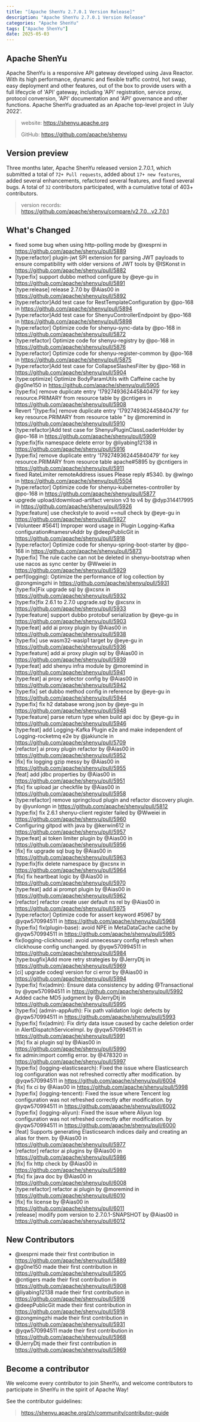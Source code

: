 ```yaml
---
title: "[Apache ShenYu 2.7.0.1 Version Release]"
description: "Apache ShenYu 2.7.0.1 Version Release"
categories: "Apache ShenYu"
tags: ["Apache ShenYu"]
date: 2025-05-03
---
```


## Apache ShenYu

Apache ShenYu is a responsive API gateway developed using Java Reactor. With its high performance, dynamic and flexible traffic control, hot swap, easy deployment and other features, out of the box to provide users with a full lifecycle of 'API' gateway, including 'API' registration, service proxy, protocol conversion, 'API' documentation and 'API' governance and other functions. Apache ShenYu graduated as an Apache top-level project in 'July 2022'.

> website: https://shenyu.apache.org
> 
> GitHub: https://github.com/apache/shenyu

## Version preview

Three months later, Apache ShenYu released version 2.7.0.1, which submitted a total of `72+ Pull requests`, added about `17+ new features`, added several enhancements, refactored several features, and fixed several bugs. A total of `32` contributors participated, with a cumulative total of 403+ contributors.

> version records: https://github.com/apache/shenyu/compare/v2.7.0...v2.7.0.1
> 

## What's Changed
* fixed some bug when using http-polling mode by @xesprni in https://github.com/apache/shenyu/pull/5889
* [type:refactor] plugin-jwt SPI extension for parsing JWT payloads to ensure compatibility with older versions of JWT tools by @ISKonst in https://github.com/apache/shenyu/pull/5882
* [type:fix] support dubbo method configure by @eye-gu in https://github.com/apache/shenyu/pull/5891
* [type:release] release 2.7.0 by @Aias00 in https://github.com/apache/shenyu/pull/5892
* [type:refactor]Add test case for RestTemplateConfiguration by @po-168 in https://github.com/apache/shenyu/pull/5894
* [type:refactor]Add test case for ShenyuControllerEndpoint by @po-168 in https://github.com/apache/shenyu/pull/5898
* [type:refactor] Optimize code for shenyu-sync-data by @po-168 in https://github.com/apache/shenyu/pull/5872
* [type:refactor] Optimize code for shenyu-registry by @po-168 in https://github.com/apache/shenyu/pull/5876
* [type:refactor] Optimize code for shenyu-register-common by @po-168 in https://github.com/apache/shenyu/pull/5875
* [type:refactor]Add test case for CollapseSlashesFilter by @po-168 in https://github.com/apache/shenyu/pull/5904
* [type:optimize] Optimize BodyParamUtils with Caffeine cache by @g0ne150 in https://github.com/apache/shenyu/pull/5905
* [type:fix] remove duplicate entry '1792749362445840479' for key resource.PRIMARY from resource table  by @cntigers in https://github.com/apache/shenyu/pull/5908
* Revert "[type:fix] remove duplicate entry '1792749362445840479' for key resource.PRIMARY from resource table " by @moremind in https://github.com/apache/shenyu/pull/5910
* [type:refactor]Add test case for ShenyuPluginClassLoaderHolder by @po-168 in https://github.com/apache/shenyu/pull/5909
* [type:fix]fix namespace delete error by @liyabing12138 in https://github.com/apache/shenyu/pull/5916
* [type:fix] remove duplicate entry '1792749362445840479' for key resource.PRIMARY from resource table apache#5895 by @cntigers in https://github.com/apache/shenyu/pull/5911
* fixed RateLimiter remoteAddress issues Please reply #5340. by @wlngo in https://github.com/apache/shenyu/pull/5504
* [type:refactor] Optimize code for shenyu-kubernetes-controller by @po-168 in https://github.com/apache/shenyu/pull/5877
* upgrede upload/dowmload-artifact version v3 to v4 by @dyp314417995 in https://github.com/apache/shenyu/pull/5926
* [type:feature] use checkstyle to avoid ==null check by @eye-gu in https://github.com/apache/shenyu/pull/5927
* [Volunteer #5641] Improper word usage in Plugin Logging-Kafka configuration#namesrvAddr   by @deepPublicGit in https://github.com/apache/shenyu/pull/5918
* [type:refactor] Optimize code for shenyu-spring-boot-starter by @po-168 in https://github.com/apache/shenyu/pull/5873
* [type:fix] The rule cache can not be deleted in shenyu-bootstrap when use nacos as sync center by @Wweiei in https://github.com/apache/shenyu/pull/5929
* perf(logging): Optimize the performance of log collection by @zongmingzhi in https://github.com/apache/shenyu/pull/5931
* [type:fix]Fix upgrade sql by @xcsnx in https://github.com/apache/shenyu/pull/5932
* [type:fix]fix 2.6.1 to 2.7.0 upgrade.sql by @xcsnx in https://github.com/apache/shenyu/pull/5933
* [type:feature] support dubbo protobuf serialization by @eye-gu in https://github.com/apache/shenyu/pull/5903
* [type:feat] add ai proxy plugin by @Aias00 in https://github.com/apache/shenyu/pull/5938
* [type:fix] use wasm32-wasip1 target by @eye-gu in https://github.com/apache/shenyu/pull/5936
* [type:feature] add ai proxy plugin sql by @Aias00 in https://github.com/apache/shenyu/pull/5939
* [type:feat] add shenyu infra module by @moremind in https://github.com/apache/shenyu/pull/5941
* [type:feat] ai proxy selector config by @Aias00 in https://github.com/apache/shenyu/pull/5942
* [type:fix] set dubbo method config in reference by @eye-gu in https://github.com/apache/shenyu/pull/5944
* [type:fix] fix h2 database wrong json by @eye-gu in https://github.com/apache/shenyu/pull/5948
* [type:feature] parse return type when build api doc by @eye-gu in https://github.com/apache/shenyu/pull/5946
* [type:feat] add Logging-Kafka Plugin e2e and make independent of Logging-rocketmq e2e by @jakiuncle in https://github.com/apache/shenyu/pull/5709
* [refactor] ai proxy plugin refactor by @Aias00 in https://github.com/apache/shenyu/pull/5952
* [fix] fix logging gzip messy by @Aias00 in https://github.com/apache/shenyu/pull/5955
* [feat] add jdbc properties by @Aias00 in https://github.com/apache/shenyu/pull/5951
* [fix] fix upload jar checkfile by @Aias00 in https://github.com/apache/shenyu/pull/5958
* [type:refactor] remove springcloud plugin and refactor discovery plugin. by @yunlongn in https://github.com/apache/shenyu/pull/5812
* [type:fix] fix 2.6.1 shenyu-client register failed by @Wweiei in https://github.com/apache/shenyu/pull/5960
* Configuring gitpod with java by @kerwin612 in https://github.com/apache/shenyu/pull/5957
* [type:feat] ai token limiter plugin by @Aias00 in https://github.com/apache/shenyu/pull/5956
* [fix] fix upgrade sql bug by @Aias00 in https://github.com/apache/shenyu/pull/5963
* [type:fix]fix delete namespace  by @xcsnx in https://github.com/apache/shenyu/pull/5964
* [fix] fix heartbeat logic by @Aias00 in https://github.com/apache/shenyu/pull/5970
* [type:feat] add ai prompt plugin by @Aias00 in https://github.com/apache/shenyu/pull/5962
* [refactor] refactor create user default ns rel by @Aias00 in https://github.com/apache/shenyu/pull/5975
* [type:refactor] Optimize code for assert keyword #5967 by @yqw570994511 in https://github.com/apache/shenyu/pull/5968
* [type:fix] fix(plugin-base): avoid NPE in MetaDataCache cache by @yqw570994511 in https://github.com/apache/shenyu/pull/5985
* fix(logging-clickhouse): avoid unnecessary config refresh when clickhouse config unchanged. by @yqw570994511 in https://github.com/apache/shenyu/pull/5984
* [type:bugfix]Add more retry strategies by @JerryDtj in https://github.com/apache/shenyu/pull/5969
* [ci] upgrade codeql version for ci error by @Aias00 in https://github.com/apache/shenyu/pull/5994
* [type:fix] fix(admin): Ensure data consistency by adding @Transactional by @yqw570994511 in https://github.com/apache/shenyu/pull/5992
* Added cache MD5 judgment by @JerryDtj in https://github.com/apache/shenyu/pull/5995
* [type:fix] (admin-appAuth): Fix path validation logic defects by @yqw570994511 in https://github.com/apache/shenyu/pull/5993
* [type:fix] fix(admin): Fix dirty data issue caused by cache deletion order in AlertDispatchServiceImpl. by @yqw570994511 in https://github.com/apache/shenyu/pull/5991
* [fix] fix ai plugin sql by @Aias00 in https://github.com/apache/shenyu/pull/5990
* fix admin:import comfig error. by @478320 in https://github.com/apache/shenyu/pull/5997
* [type:fix] (logging-elasticsearch): Fixed the issue where Elasticsearch log configuration was not refreshed correctly after modification. by @yqw570994511 in https://github.com/apache/shenyu/pull/6004
* [fix] fix ci by @Aias00 in https://github.com/apache/shenyu/pull/5998
* [type:fix] (logging-tencent): Fixed the issue where Tencent log configuration was not refreshed correctly after modification. by @yqw570994511 in https://github.com/apache/shenyu/pull/6002
* [type:fix] (logging-aliyun): Fixed the issue where Aliyun log configuration was not refreshed correctly after modification. by @yqw570994511 in https://github.com/apache/shenyu/pull/6000
* [feat] Supports generating Elasticsearch indices daily and creating an alias for them. by @Aias00 in https://github.com/apache/shenyu/pull/5977
* [refactor] refactor ai plugins by @Aias00 in https://github.com/apache/shenyu/pull/5986
* [fix] fix http check by @Aias00 in https://github.com/apache/shenyu/pull/5989
* [fix] fix java doc by @Aias00 in https://github.com/apache/shenyu/pull/6008
* [type:refactor] refactor ai plugin by @moremind in https://github.com/apache/shenyu/pull/6010
* [fix] fix license by @Aias00 in https://github.com/apache/shenyu/pull/6011
* [release] modify pom version to 2.7.0.1-SNAPSHOT by @Aias00 in https://github.com/apache/shenyu/pull/6012

## New Contributors
* @xesprni made their first contribution in https://github.com/apache/shenyu/pull/5889
* @g0ne150 made their first contribution in https://github.com/apache/shenyu/pull/5905
* @cntigers made their first contribution in https://github.com/apache/shenyu/pull/5908
* @liyabing12138 made their first contribution in https://github.com/apache/shenyu/pull/5916
* @deepPublicGit made their first contribution in https://github.com/apache/shenyu/pull/5918
* @zongmingzhi made their first contribution in https://github.com/apache/shenyu/pull/5931
* @yqw570994511 made their first contribution in https://github.com/apache/shenyu/pull/5968
* @JerryDtj made their first contribution in https://github.com/apache/shenyu/pull/5969

## Become a contributor

We welcome every contributor to join ShenYu, and welcome contributors to participate in ShenYu in the spirit of Apache Way!

See the contributor guidelines:

> https://shenyu.apache.org/zh/community/contributor-guide
